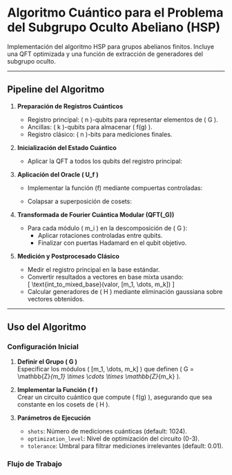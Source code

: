 # Algoritmo Cuántico para el Problema del Subgrupo Oculto Abeliano (HSP)

Implementación del algoritmo HSP para grupos abelianos finitos. Incluye una QFT optimizada y una función de extracción de generadores del subgrupo oculto.

---

## Pipeline del Algoritmo

1. **Preparación de Registros Cuánticos**  
   - Registro principal: \( n \)-qubits para representar elementos de \( G \).  
   - Ancillas: \( k \)-qubits para almacenar \( f(g) \).  
   - Registro clásico: \( n \)-bits para mediciones finales.

2. **Inicialización del Estado Cuántico**  
   - Aplicar la QFT a todos los qubits del registro principal:  


3. **Aplicación del Oracle \( U_f \)**  
   - Implementar la función (f) mediante compuertas controladas:  
    
   - Colapsar a superposición de cosets:  


4. **Transformada de Fourier Cuántica Modular (QFT\(_G\))**  
   - Para cada módulo \( m_i \) en la descomposición de \( G \):  
     - Aplicar rotaciones controladas entre qubits.  
     - Finalizar con puertas Hadamard en el qubit objetivo.  


5. **Medición y Postprocesado Clásico**  
   - Medir el registro principal en la base estándar.  
   - Convertir resultados a vectores en base mixta usando:  
     \[
     \text{int\_to\_mixed\_base}(valor, [m_1, \dots, m_k])
     \]
   - Calcular generadores de \( H \) mediante eliminación gaussiana sobre vectores obtenidos.

---

## Uso del Algoritmo

### Configuración Inicial
1. **Definir el Grupo \( G \)**  
   Especificar los módulos \( [m_1, \dots, m_k] \) que definen \( G = \mathbb{Z}_{m_1} \times \cdots \times \mathbb{Z}_{m_k} \).

2. **Implementar la Función \( f \)**  
   Crear un circuito cuántico que compute \( f(g) \), asegurando que sea constante en los cosets de \( H \).

3. **Parámetros de Ejecución**  
   - `shots`: Número de mediciones cuánticas (default: 1024).  
   - `optimization_level`: Nivel de optimización del circuito (0-3).  
   - `tolerance`: Umbral para filtrar mediciones irrelevantes (default: 0.01).

### Flujo de Trabajo
